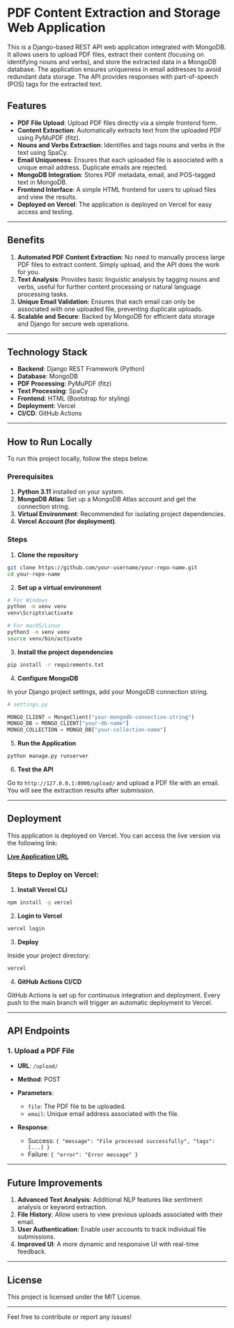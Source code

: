 

# PDF Content Extraction and Storage Web Application

This is a Django-based REST API web application integrated with MongoDB. It allows users to upload PDF files, extract their content (focusing on identifying nouns and verbs), and store the extracted data in a MongoDB database. The application ensures uniqueness in email addresses to avoid redundant data storage. The API provides responses with part-of-speech (POS) tags for the extracted text.

## Features

- **PDF File Upload**: Upload PDF files directly via a simple frontend form.
- **Content Extraction**: Automatically extracts text from the uploaded PDF using PyMuPDF (fitz).
- **Nouns and Verbs Extraction**: Identifies and tags nouns and verbs in the text using SpaCy.
- **Email Uniqueness**: Ensures that each uploaded file is associated with a unique email address. Duplicate emails are rejected.
- **MongoDB Integration**: Stores PDF metadata, email, and POS-tagged text in MongoDB.
- **Frontend Interface**: A simple HTML frontend for users to upload files and view the results.
- **Deployed on Vercel**: The application is deployed on Vercel for easy access and testing.

---

## Benefits

1. **Automated PDF Content Extraction**: No need to manually process large PDF files to extract content. Simply upload, and the API does the work for you.
2. **Text Analysis**: Provides basic linguistic analysis by tagging nouns and verbs, useful for further content processing or natural language processing tasks.
3. **Unique Email Validation**: Ensures that each email can only be associated with one uploaded file, preventing duplicate uploads.
4. **Scalable and Secure**: Backed by MongoDB for efficient data storage and Django for secure web operations.

---

## Technology Stack

- **Backend**: Django REST Framework (Python)
- **Database**: MongoDB
- **PDF Processing**: PyMuPDF (fitz)
- **Text Processing**: SpaCy
- **Frontend**: HTML (Bootstrap for styling)
- **Deployment**: Vercel
- **CI/CD**: GitHub Actions

---

## How to Run Locally

To run this project locally, follow the steps below.

### Prerequisites

1. **Python 3.11** installed on your system.
2. **MongoDB Atlas**: Set up a MongoDB Atlas account and get the connection string.
3. **Virtual Environment**: Recommended for isolating project dependencies.
4. **Vercel Account (for deployment)**.

### Steps

1. **Clone the repository**

```bash
git clone https://github.com/your-username/your-repo-name.git
cd your-repo-name
```

2. **Set up a virtual environment**

```bash
# For Windows
python -m venv venv
venv\Scripts\activate

# For macOS/Linux
python3 -m venv venv
source venv/bin/activate
```

3. **Install the project dependencies**

```bash
pip install -r requirements.txt
```

4. **Configure MongoDB**

In your Django project settings, add your MongoDB connection string.

```python
# settings.py

MONGO_CLIENT = MongoClient("your-mongodb-connection-string")
MONGO_DB = MONGO_CLIENT["your-db-name"]
MONGO_COLLECTION = MONGO_DB["your-collection-name"]
```

5. **Run the Application**

```bash
python manage.py runserver
```

6. **Test the API**

Go to `http://127.0.0.1:8000/upload/` and upload a PDF file with an email. You will see the extraction results after submission.

---

## Deployment

This application is deployed on Vercel. You can access the live version via the following link:

**[Live Application URL](https://dowell.vercel.app)**

### Steps to Deploy on Vercel:

1. **Install Vercel CLI**

```bash
npm install -g vercel
```

2. **Login to Vercel**

```bash
vercel login
```

3. **Deploy**

Inside your project directory:

```bash
vercel
```

4. **GitHub Actions CI/CD**

GitHub Actions is set up for continuous integration and deployment. Every push to the main branch will trigger an automatic deployment to Vercel.

---

## API Endpoints

### 1. Upload a PDF File
- **URL**: `/upload/`
- **Method**: POST
- **Parameters**: 
  - `file`: The PDF file to be uploaded.
  - `email`: Unique email address associated with the file.
  
- **Response**:
  - Success: `{ "message": "File processed successfully", "tags": [...] }`
  - Failure: `{ "error": "Error message" }`

---

## Future Improvements

1. **Advanced Text Analysis**: Additional NLP features like sentiment analysis or keyword extraction.
2. **File History**: Allow users to view previous uploads associated with their email.
3. **User Authentication**: Enable user accounts to track individual file submissions.
4. **Improved UI**: A more dynamic and responsive UI with real-time feedback.

---

## License

This project is licensed under the MIT License.

---

Feel free to contribute or report any issues!

